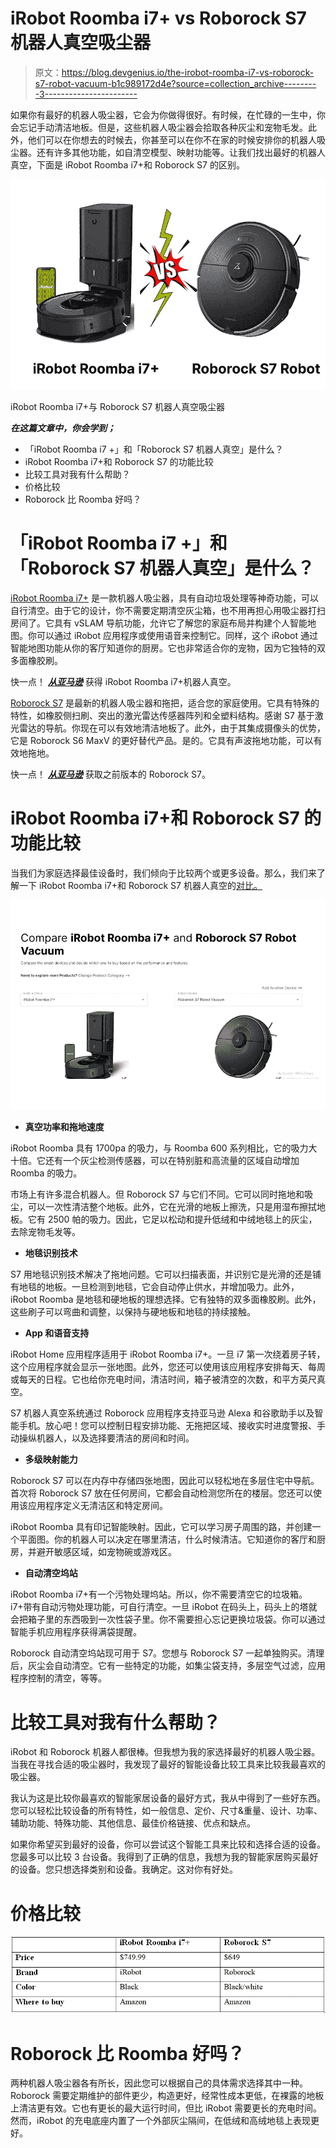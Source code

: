 # iRobot Roomba i7+ vs Roborock S7 机器人真空吸尘器

> 原文：<https://blog.devgenius.io/the-irobot-roomba-i7-vs-roborock-s7-robot-vacuum-b1c989172d4e?source=collection_archive---------3----------------------->

如果你有最好的机器人吸尘器，它会为你做得很好。有时候，在忙碌的一生中，你会忘记手动清洁地板。但是，这些机器人吸尘器会拾取各种灰尘和宠物毛发。此外，他们可以在你想去的时候去，你甚至可以在你不在家的时候安排你的机器人吸尘器。还有许多其他功能，如自清空模型、映射功能等。让我们找出最好的机器人真空，下面是 iRobot Roomba i7+和 Roborock S7 的区别。

![](img/43574adf5d7c107d85351f1dcf7fdfdd.png)

iRobot Roomba i7+与 Roborock S7 机器人真空吸尘器

***在这篇文章中，你会学到；***

*   「iRobot Roomba i7 +」和「Roborock S7 机器人真空」是什么？
*   iRobot Roomba i7+和 Roborock S7 的功能比较
*   比较工具对我有什么帮助？
*   价格比较
*   Roborock 比 Roomba 好吗？

# 「iRobot Roomba i7 +」和「Roborock S7 机器人真空」是什么？

[iRobot Roomba i7+](https://kodmy.com/the-best-robot-vacuum-in-2021/) 是一款机器人吸尘器，具有自动垃圾处理等神奇功能，可以自行清空。由于它的设计，你不需要定期清空灰尘箱，也不用再担心用吸尘器打扫房间了。它具有 vSLAM 导航功能，允许它了解您的家庭布局并构建个人智能地图。你可以通过 iRobot 应用程序或使用语音来控制它。同样，这个 iRobot 通过智能地图功能从你的客厅知道你的厨房。它也非常适合你的宠物，因为它独特的双多面橡胶刷。

快一点！ [***从亚马逊***](https://amzn.to/3i0sOY6) 获得 iRobot Roomba i7+机器人真空。

[Roborock S7](https://kodmy.com/roborock-s7-robot-vacuum-and-mop/) 是最新的机器人吸尘器和拖把，适合您的家庭使用。它具有特殊的特性，如橡胶侧扫刷、突出的激光雷达传感器阵列和全塑料结构。感谢 S7 基于激光雷达的导航。你现在可以有效地清洁地板了。此外，由于其集成摄像头的优势，它是 Roborock S6 MaxV 的更好替代产品。是的。它具有声波拖地功能，可以有效地拖地。

快一点！ [***从亚马逊***](https://amzn.to/3AzJ35K) 获取之前版本的 Roborock S7。

# iRobot Roomba i7+和 Roborock S7 的功能比较

当我们为家庭选择最佳设备时，我们倾向于比较两个或更多设备。那么，我们来了解一下 iRobot Roomba i7+和 Roborock S7 机器人真空的[对比。](https://kodmy.com/compare/smart-robot-vacuums?modelList=irobot-roomba-i7-plus,roborock-s7-robot-vacuum)

![](img/565d338b7bb23f4ff2e5bb90d489e485.png)

*   **真空功率和拖地速度**

iRobot Roomba 具有 1700pa 的吸力，与 Roomba 600 系列相比，它的吸力大十倍。它还有一个灰尘检测传感器，可以在特别脏和高流量的区域自动增加 Roomba 的吸力。

市场上有许多混合机器人。但 Roborock S7 与它们不同。它可以同时拖地和吸尘，可以一次性清洁整个地板。此外，它在光滑的地板上擦洗，只是用湿布擦拭地板。它有 2500 帕的吸力。因此，它足以松动和提升低绒和中绒地毯上的灰尘，去除宠物毛发等。

*   **地毯识别技术**

S7 用地毯识别技术解决了拖地问题。它可以扫描表面，并识别它是光滑的还是铺有地毯的地板。一旦检测到地毯，它会自动停止供水，并增加吸力。此外，iRobot Roomba 是地毯和硬地板的理想选择。它有独特的双多面橡胶刷。此外，这些刷子可以弯曲和调整，以保持与硬地板和地毯的持续接触。

*   **App 和语音支持**

iRobot Home 应用程序适用于 iRobot Roomba i7+。一旦 i7 第一次绕着房子转，这个应用程序就会显示一张地图。此外，您还可以使用该应用程序安排每天、每周或每天的日程。它也给你充电时间，清洁时间，箱子被清空的次数，和平方英尺真空。

S7 机器人真空系统通过 Roborock 应用程序支持亚马逊 Alexa 和谷歌助手以及智能手机。放心吧！您可以控制日程安排功能、无拖把区域、接收实时进度警报、手动操纵机器人，以及选择要清洁的房间和时间。

*   **多级映射能力**

Roborock S7 可以在内存中存储四张地图，因此可以轻松地在多层住宅中导航。首次将 Roborock S7 放在任何房间，它都会自动检测您所在的楼层。您还可以使用该应用程序定义无清洁区和特定房间。

iRobot Roomba 具有印记智能映射。因此，它可以学习房子周围的路，并创建一个平面图。你的机器人可以决定在哪里清洁，什么时候清洁。它知道你的客厅和厨房，并避开敏感区域，如宠物碗或游戏区。

*   **自动清空坞站**

iRobot Roomba i7+有一个污物处理坞站。所以，你不需要清空它的垃圾箱。i7+带有自动污物处理功能，可自行清空。一旦 iRobot 在码头上，码头上的塔就会把箱子里的东西吸到一次性袋子里。你不需要担心忘记更换垃圾袋。你可以通过智能手机应用程序获得满袋提醒。

Roborock 自动清空坞站现可用于 S7。您想与 Roborock S7 一起单独购买。清理后，灰尘会自动清空。它有一些特定的功能，如集尘袋支持，多层空气过滤，应用程序控制的清空，等等。

# 比较工具对我有什么帮助？

iRobot 和 Roborock 机器人都很棒。但我想为我的家选择最好的机器人吸尘器。当我在寻找合适的吸尘器时，我发现了最好的智能设备比较工具来比较我最喜欢的吸尘器。

我认为这是比较你最喜欢的智能家居设备的最好方式，我从中得到了一些好东西。您可以轻松比较设备的所有特性，如一般信息、定价、尺寸&重量、设计、功率、辅助功能、特殊功能、其他信息、最佳价格链接、优点和缺点。

如果你希望买到最好的设备，你可以尝试这个智能工具来比较和选择合适的设备。您最多可以比较 3 台设备。我得到了正确的信息，我想为我的智能家居购买最好的设备。您只想选择类别和设备。我确定。这对你有好处。

# 价格比较

![](img/be85ee0304ba1fcb862e7251c05adf85.png)

# Roborock 比 Roomba 好吗？

两种机器人吸尘器各有所长，因此您可以根据自己的具体需求选择其中一种。Roborock 需要定期维护的部件更少，构造更好，经常性成本更低，在裸露的地板上清洁更有效。它也有更长的最大运行时间，但比 iRobot 需要更长的充电时间。然而，iRobot 的充电底座内置了一个外部灰尘隔间，在低绒和高绒地毯上表现更好。